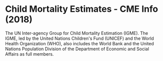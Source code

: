 # Child Mortality Estimates - CME Info (2018)

The UN Inter-agency Group for Child Mortality Estimation (IGME). 
The IGME, led by the United Nations Children's Fund (UNICEF) and the World Health Organization (WHO), also includes the World Bank and the United Nations Population Division of the Department of Economic and Social Affairs as full members.